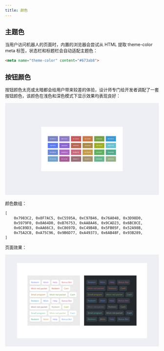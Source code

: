 ```yaml
---
title: 颜色
---
```


## 主题色

当用户访问机器人的页面时，内置的浏览器会尝试从 HTML 提取 theme-color meta 标签，状态栏和标题栏会自动适配主题色：

```html
<meta name="theme-color" content="#673ab8">
```

## 按钮颜色

按钮颜色太亮或太暗都会给用户带来较差的体验，设计师专门给开发者调配了一套按钮颜色，该颜色在浅色和深色模式下显示效果均表现良好：

![按钮颜色](./color-app-button.png)

颜色数组：

```
[
    0x7983C2, 0x8F7AC5, 0xC5595A, 0xC97B46, 0x76A048, 0x3D98D0,
    0x5979F0, 0x8A64D0, 0xB76753, 0xAA8A46, 0x9CAD23, 0x6BC0CE,
    0x6C89D3, 0xAA66C3, 0xC8697D, 0xC49B4B, 0x5FB05F, 0x52A98B,
    0x75A2CB, 0xA75C96, 0x9B6D77, 0xA49373, 0x6AB48F, 0x93B289,
]
```

页面效果：

![按钮颜色效果](./color-app-button-preview.png)
